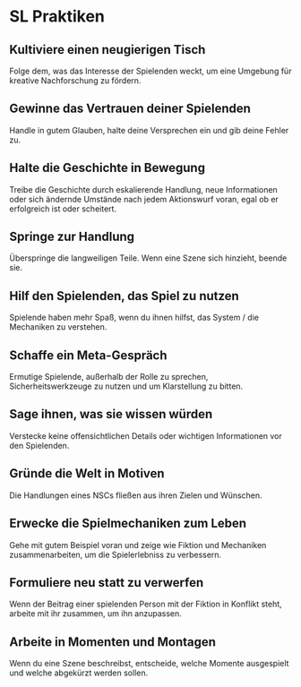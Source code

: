 # SL Praktiken

## Kultiviere einen neugierigen Tisch
Folge dem, was das Interesse der Spielenden weckt, um eine Umgebung für kreative Nachforschung zu fördern.

## Gewinne das Vertrauen deiner Spielenden
Handle in gutem Glauben, halte deine Versprechen ein und gib deine Fehler zu.

## Halte die Geschichte in Bewegung
Treibe die Geschichte durch eskalierende Handlung, neue Informationen oder sich ändernde Umstände nach jedem Aktionswurf voran, egal ob er erfolgreich ist oder scheitert.

## Springe zur Handlung
Überspringe die langweiligen Teile.
Wenn eine Szene sich hinzieht, beende sie.

## Hilf den Spielenden, das Spiel zu nutzen
Spielende haben mehr Spaß, wenn du ihnen hilfst, das System / die Mechaniken zu verstehen.

## Schaffe ein Meta-Gespräch
Ermutige Spielende, außerhalb der Rolle zu sprechen, Sicherheitswerkzeuge zu nutzen und um Klarstellung zu bitten.

## Sage ihnen, was sie wissen würden
Verstecke keine offensichtlichen Details oder wichtigen Informationen vor den Spielenden.

## Gründe die Welt in Motiven
Die Handlungen eines NSCs fließen aus ihren Zielen und Wünschen.

## Erwecke die Spielmechaniken zum Leben
Gehe mit gutem Beispiel voran und zeige wie Fiktion und Mechaniken zusammenarbeiten, um die Spielerlebniss zu verbessern.

## Formuliere neu statt zu verwerfen
Wenn der Beitrag einer spielenden Person mit der Fiktion in Konflikt steht, arbeite mit ihr zusammen, um ihn anzupassen.

## Arbeite in Momenten und Montagen
Wenn du eine Szene beschreibst, entscheide, welche Momente ausgespielt und welche abgekürzt werden sollen.